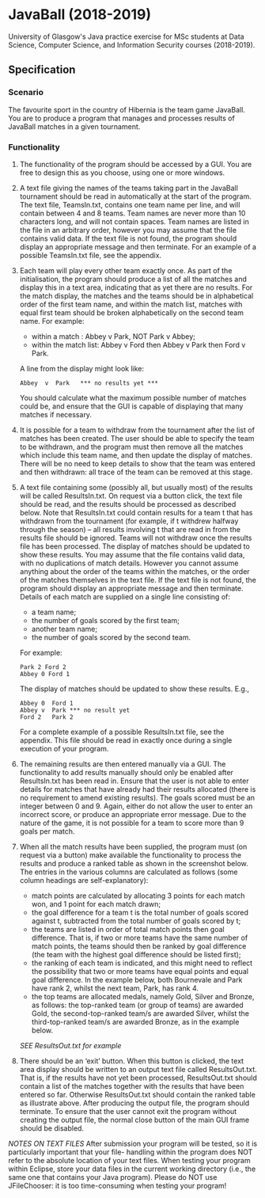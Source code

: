 # JavaBall (2018-2019)
University of Glasgow's Java practice exercise for MSc students at Data Science, Computer Science, and Information Security courses (2018-2019).

## Specification
### Scenario 

The favourite sport in the country of Hibernia is the team game JavaBall. You are to produce a program that manages and processes results of JavaBall matches in a given tournament.

### Functionality
1. The functionality of the program should be accessed by a GUI. You are free to design this as you choose, using one or more windows.
2. A text file giving the names of the teams taking part in the JavaBall tournament should be read in automatically at the start of the program. The text file, TeamsIn.txt, contains one team name per line, and will contain between 4 and 8 teams. Team names are never more than 10 characters long, and will not contain spaces. Team names are listed in the file in an arbitrary order, however you may assume that the file contains valid data. If the text file is not found, the program should display an appropriate message and then terminate. For an example of a possible TeamsIn.txt file, see the appendix.
3. Each team will play every other team exactly once. As part of the initialisation, the program should produce a list of all the matches and display this in a text area, indicating that as yet there are no results. For the match display, the matches and the teams should be in alphabetical order of the first team name, and within the match list, matches with equal first team should be broken alphabetically on the second team name. For example:
    - within a match : Abbey v Park, NOT Park v Abbey;
    - within the match list: Abbey v Ford then Abbey v Park then Ford v Park.

    A line from the display might look like:

    `Abbey  v  Park   *** no results yet ***`

    You should calculate what the maximum possible number of matches could be, and ensure that the GUI is capable of displaying that many matches if necessary.

4. It is possible for a team to withdraw from the tournament after the list of matches has been created. The user should be able to specify the team to be withdrawn, and the program must then remove all the matches which include this team name, and then update the display of matches. There will be no need to keep details to show that the team was entered and then withdrawn: all trace of the team can be removed at this stage.
5. A text file containing some (possibly all, but usually most) of the results will be called ResultsIn.txt. On request via a button click, the text file should be read, and the results should be processed as described below. Note that ResultsIn.txt could contain results for a team t that has withdrawn from the tournament (for example, if t withdrew halfway through the season) – all results involving t that are read in from the results file should be ignored. Teams will not withdraw once the results file has been processed. The display of matches should be updated to show these results. You may assume that the file contains valid data, with no duplications of match details. However you cannot assume anything about the order of the teams within the matches, or the order of the matches themselves in the text file. If the text file is not found, the program should display an appropriate message and then terminate.
   Details of each match are supplied on a single line consisting of:
   - a team name;
   - the number of goals scored by the first team;
   - another team name;
   - the number of goals scored by the second team.
   
   For example:
   ```
   Park 2 Ford 2
   Abbey 0 Ford 1
   ```
   The display of matches should be updated to show these results. E.g.,
   ``` 
   Abbey 0  Ford 1
   Abbey v  Park *** no result yet
   Ford 2   Park 2
   ```
   For a complete example of a possible ResultsIn.txt file, see the appendix. This file should be read in exactly once during a single execution of your program.
   
6. The remaining results are then entered manually via a GUI. The functionality to add results manually should only be enabled after ResultsIn.txt has been read in. Ensure that the user is not able to enter details for matches that have already had their results allocated (there is no requirement to amend existing results). The goals scored must be an integer between 0 and 9. Again, either do not allow the user to enter an incorrect score, or produce an appropriate error message. Due to the nature of the game, it is not possible for a team to score more than 9 goals per match.
7. When all the match results have been supplied, the program must (on request via a button) make available the functionality to process the results and produce a ranked table as shown in the screenshot below. The entries in the various columns are calculated as follows (some column headings are self-explanatory):
    - match points are calculated by allocating 3 points for each match won, and 1 point for each match drawn;
    - the goal difference for a team t is the total number of goals scored against t, subtracted from the total number of goals scored by t;
    - the teams are listed in order of total match points then goal difference. That is, if two or more teams have the same number of match points, the teams should then be ranked by goal difference (the team with the highest goal difference should be listed first);
    - the ranking of each team is indicated, and this might need to reflect the possibility
      that two or more teams have equal points and equal goal difference. In the example
      below, both Bournevale and Park have rank 2, whilst the next team, Park, has rank 4.
    - the top teams are allocated medals, namely Gold, Silver and Bronze, as follows: the top-ranked team (or group of teams) are awarded Gold, the second-top-ranked team/s are awarded Silver, whilst the third-top-ranked team/s are awarded Bronze, as in the example below.
    
    *SEE ResultsOut.txt for example*
    
8. There should be an ‘exit’ button. When this button is clicked, the text area display should be written to an output text file called ResultsOut.txt. That is, if the results have not yet been processed, ResultsOut.txt should contain a list of the matches together with the results that have been entered so far. Otherwise ResultsOut.txt should contain the ranked table as illustrate above. After producing the output file, the program should terminate. To ensure that the user cannot exit the program without creating the output file, the normal close button of the main GUI frame should be disabled.


*NOTES ON TEXT FILES*
After submission your program will be tested, so it is particularly important that your file- handling within the program does NOT refer to the absolute location of your text files. When testing your program within Eclipse, store your data files in the current working directory (i.e., the same one that contains your Java program). Please do NOT use JFileChooser: it is too time-consuming when testing your program!
